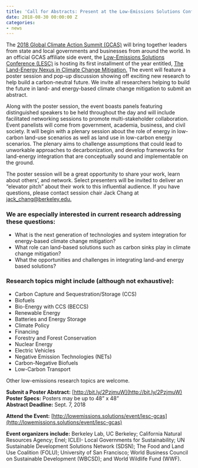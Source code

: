 ```yaml
---
title: 'Call for Abstracts: Present at the Low-Emissions Solutions Conference in California'
date: 2018-08-30 00:00:00 Z
categories:
- news
---
```


The [2018 Global Climate Action Summit (GCAS)](http://globalclimateactionsummit.org/) will bring together leaders from state and local governments and businesses from around the world. In an official GCAS affiliate side event, the [Low-Emissions Solutions Conference (LESC)](http://www.lowemissions.solutions/) is hosting its first installment of the year entitled, [The Land-Energy Nexus in Climate Change Mitigation.](http://lowemissions.solutions/event/lesc-gcas) The event will feature a poster session and pop-up discussion showing off exciting new research to help build a carbon-neutral future. We invite all researchers helping to build the future in land- and energy-based climate change mitigation to submit an abstract.

Along with the poster session, the event boasts panels featuring distinguished speakers to be held throughout the day and will include facilitated networking sessions to promote multi-stakeholder collaboration. Event panelists will come from government, academia, business, and civil society. It will begin with a plenary session about the role of energy in low-carbon land-use scenarios as well as land use in low-carbon energy scenarios. The plenary aims to challenge assumptions that could lead to unworkable approaches to decarbonization, and develop frameworks for land-energy integration that are conceptually sound and implementable on the ground.

The poster session will be a great opportunity to share your work, learn about others’, and network.  Select presenters will be invited to deliver an “elevator pitch” about their work to this influential audience. If you have questions, please contact session chair Jack Chang at [jack_chang@berkeley.edu.](mailto:jack_chang@berkeley.edu)

### We are especially interested in current research addressing these questions:

* What is the next generation of technologies and system integration for energy-based climate change mitigation?
* What role can land-based solutions such as carbon sinks play in climate change mitigation?
* What the opportunities and challenges in integrating land-and energy based solutions?

### Research topics might include (although not exhaustive):

* Carbon Capture and Sequestration/Storage (CCS)
* Biofuels
* Bio-Energy with CCS (BECCS)
* Renewable Energy
* Batteries and Energy Storage
* Climate Policy
* Financing
* Forestry and Forest Conservation
* Nuclear Energy
* Electric Vehicles
* Negative Emission Technologies (NETs)
* Carbon-Negative Biofuels
* Low-Carbon Transport

Other low-emissions research topics are welcome.

**Submit a Poster Abstract:** [http://bit.ly/2PzjmuW](http://bit.ly/2PzjmuW)  
**Poster Specs:** Posters may be up to 48” x 48”  
**Abstract Deadline:** Sept. 7, 2018

**Attend the Event:** [http://lowemissions.solutions/event/lesc-gcas](http://lowemissions.solutions/event/lesc-gcas)

**Event organizers include:** Berkeley Lab, UC Berkeley; California Natural Resources Agency; Enel; ICLEI- Local Governments for Sustainability; UN Sustainable Development Solutions Network (SDSN); The Food and Land Use Coalition (FOLU); University of San Francisco; World Business Council on Sustainable Development (WBCSD); and World Wildlife Fund (WWF).
